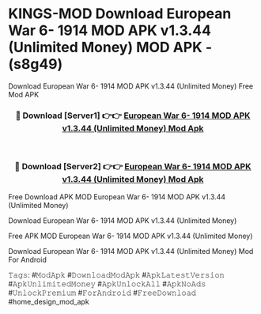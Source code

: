 # KINGS-MOD Download European War 6- 1914 MOD APK v1.3.44 (Unlimited Money) MOD APK - (s8g49)
Download European War 6- 1914 MOD APK v1.3.44 (Unlimited Money) Free Mod APK

<div align="center">
<h3>🔴 Download [Server1] 👉👉 <a href="https://apk-comot.site?title=European_War_6-_1914_MOD_APK_v1.3.44_(Unlimited_Money)">European War 6- 1914 MOD APK v1.3.44 (Unlimited Money) Mod Apk</a></h3><br>

<h3>🔴 Download [Server2] 👉👉 <a href="https://apk-comot.site?title=European_War_6-_1914_MOD_APK_v1.3.44_(Unlimited_Money)">European War 6- 1914 MOD APK v1.3.44 (Unlimited Money) Mod Apk</a></h3>
</div>


Free Download APK MOD European War 6- 1914 MOD APK v1.3.44 (Unlimited Money)

Download European War 6- 1914 MOD APK v1.3.44 (Unlimited Money) 

Free APK MOD European War 6- 1914 MOD APK v1.3.44 (Unlimited Money) 

Download European War 6- 1914 MOD APK v1.3.44 (Unlimited Money) Mod For Android

𝚃𝚊𝚐𝚜: #𝙼𝚘𝚍𝙰𝚙𝚔 #𝙳𝚘𝚠𝚗𝚕𝚘𝚊𝚍𝙼𝚘𝚍𝙰𝚙𝚔 #𝙰𝚙𝚔𝙻𝚊𝚝𝚎𝚜𝚝𝚅𝚎𝚛𝚜𝚒𝚘𝚗 #𝙰𝚙𝚔𝚄𝚗𝚕𝚒𝚖𝚒𝚝𝚎𝚍𝙼𝚘𝚗𝚎𝚢 #𝙰𝚙𝚔𝚄𝚗𝚕𝚘𝚌𝚔𝙰𝚕𝚕 #𝙰𝚙𝚔𝙽𝚘𝙰𝚍𝚜 #𝚄𝚗𝚕𝚘𝚌𝚔𝙿𝚛𝚎𝚖𝚒𝚞𝚖 #𝙵𝚘𝚛𝙰𝚗𝚍𝚛𝚘𝚒𝚍 #𝙵𝚛𝚎𝚎𝙳𝚘𝚠𝚗𝚕𝚘𝚊𝚍 #home_design_mod_apk
